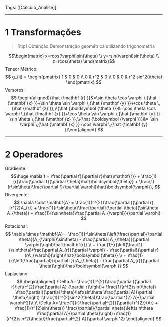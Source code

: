Tags: [[Cálculo_Análise]]

---
# 1   Transformações
>[!tip] Obtenção
>Demonstração geométrica utilizando trigonometria

$$\begin{matrix}
x=rcos(\varphi)sin(\theta) \\ y=rsin(\varphi)sin(\theta) \\ z=rcos(\theta)
\end{matrix}$$
Tensor Métrico:
$$
g_{ij} = \begin{pmatrix} 1 & 0 & 0 \\ 0 & r^2 & 0 \\ 0 & 0 & r^2 sin^2(\theta)
\end{pmatrix}
$$
Versores:
$$
\begin{aligned}{\hat {\mathbf {r} }}&=\sin \theta \cos \varphi \,{\hat {\mathbf {x} }}+\sin \theta \sin \varphi \,{\hat {\mathbf {y} }}+\cos \theta \,{\hat {\mathbf {z} }},\\{\hat {\boldsymbol {\theta }}}&=\cos \theta \cos \varphi \,{\hat {\mathbf {x} }}+\cos \theta \sin \varphi \,{\hat {\mathbf {y} }}-\sin \theta \,{\hat {\mathbf {z} }},\\{\hat {\boldsymbol {\varphi }}}&=-\sin \varphi \,{\hat {\mathbf {x} }}+\cos \varphi \,{\hat {\mathbf {y} }}\end{aligned}
$$

---
# 2   Operadores
Gradiente:
$$\huge
\nabla f = \frac{\partial f}{\partial r}\hat{\mathbf{r}} + \frac{1}{r}\frac{\partial f}{\partial \theta}\hat{\boldsymbol{\theta}} + \frac{1}{r\sin\theta}\frac{\partial f}{\partial \varphi}\hat{\boldsymbol{\varphi}},
$$
Divergente:
$$
\nabla \cdot \mathbf{A} = \frac{1}{r^{2}}\frac{\partial}{\partial r}(r^{2}A_{r}) + \frac{1}{r\sin\theta}\frac{\partial}{\partial \theta}(\sin\theta A_{\theta}) + \frac{1}{r\sin\theta}\frac{\partial A_{\varphi}}{\partial \varphi}
$$
Rotacional:
$$
\nabla \times \mathbf{A} = \frac{1}{r\sin\theta}\left(\frac{\partial}{\partial \theta}(A_{\varphi}\sin\theta) - \frac{\partial A_{\theta}}{\partial \varphi}\right)\hat{\mathbf{r}} \\ + \frac{1}{r}\left(\frac{1}{\sin\theta}\frac{\partial A_{r}}{\partial \varphi} - \frac{\partial}{\partial r}(rA_{\varphi})\right)\hat{\boldsymbol{\theta}} \\ + \frac{1}{r}\left(\frac{\partial}{\partial r}(rA_{\theta}) - \frac{\partial A_{r}}{\partial \theta}\right)\hat{\boldsymbol{\varphi}}
$$
Laplaciano: 
$$
\begin{aligned}
\Delta A= \frac{1}{r^{2}}\frac{\partial}{\partial r}\left(r^{2}\frac{\partial A} {\partial r}\right)+ \frac{1}{r^{2}sin(\theta)} \frac{\partial}{\partial \theta}\left(sin\theta \frac{\partial A}{\partial \theta}\right)+\frac{1}{r^{2}sin^2(\theta)}\frac{\partial^{2} A}{\partial \varphi^2}\\ \\
\Delta A= \frac{1}{r}\frac{\partial^{2}}{\partial r^{2}}(Ar) + \frac{1}{r^{2}sin(\theta)} \frac{\partial}{\partial \theta}\left(sin\theta \frac{\partial A}{\partial \theta}\right)+\frac{1}{r^{2}sin^2(\theta)}\frac{\partial^{2} A}{\partial \varphi^2}
\end{aligned}
$$

